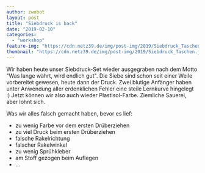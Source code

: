 ```yaml
---
author: zwobot
layout: post
title: "Siebdruck is back"
date: "2019-02-10"
categories: 
  - "workshop"
feature-img: "https://cdn.netz39.de/img/post-img/2019/Siebdruck_Taschen.jpg"
thumbnail: "https://cdn.netz39.de/img/post-img/2019/Siebdruck_Taschen.jpg"
---
```


Wir haben heute unser Siebdruck-Set wieder ausgegraben nach dem Motto "Was lange währt, wird endlich gut". Die Siebe sind schon seit einer Weile vorbereitet gewesen, heute dann der Druck. Zwei blutige Anfänger haben unter Anwendung aller erdenklichen Fehler eine steile Lernkurve hingelegt :) Jetzt können wir also auch wieder Plastisol-Farbe. Ziemliche Sauerei, aber lohnt sich.

Was wir alles falsch gemacht haben, bevor es lief:

- zu wenig Farbe vor dem ersten Drüberziehen
- zu viel Druck beim ersten Drüberziehen
- falsche Rakelrichtung
- falscher Rakelwinkel
- zu wenig Sprühkleber
- am Stoff gezogen beim Auflegen
- ...
